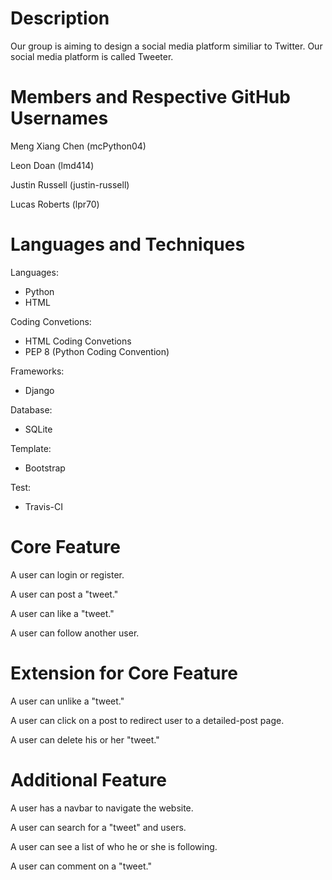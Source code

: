 # Description
Our group is aiming to design a social media platform similiar to Twitter. Our social media platform is called Tweeter.

# Members and Respective GitHub Usernames
Meng Xiang Chen (mcPython04)

Leon Doan (lmd414)

Justin Russell (justin-russell)   

Lucas Roberts (lpr70)

# Languages and Techniques

Languages:

- Python 
- HTML

Coding Convetions:
- HTML Coding Convetions
- PEP 8 (Python Coding Convention)
 
Frameworks:
- Django
 
Database:
- SQLite
 
Template:
- Bootstrap
 
Test:
- Travis-CI

# Core Feature
A user can login or register.

A user can post a "tweet."

A user can like a "tweet."

A user can follow another user.

# Extension for Core Feature
A user can unlike a "tweet."

A user can click on a post to redirect user to a detailed-post page.

A user can delete his or her "tweet."

# Additional Feature
A user has a navbar to navigate the website.

A user can search for a "tweet" and users.

A user can see a list of who he or she is following.

A user can comment on a "tweet."
